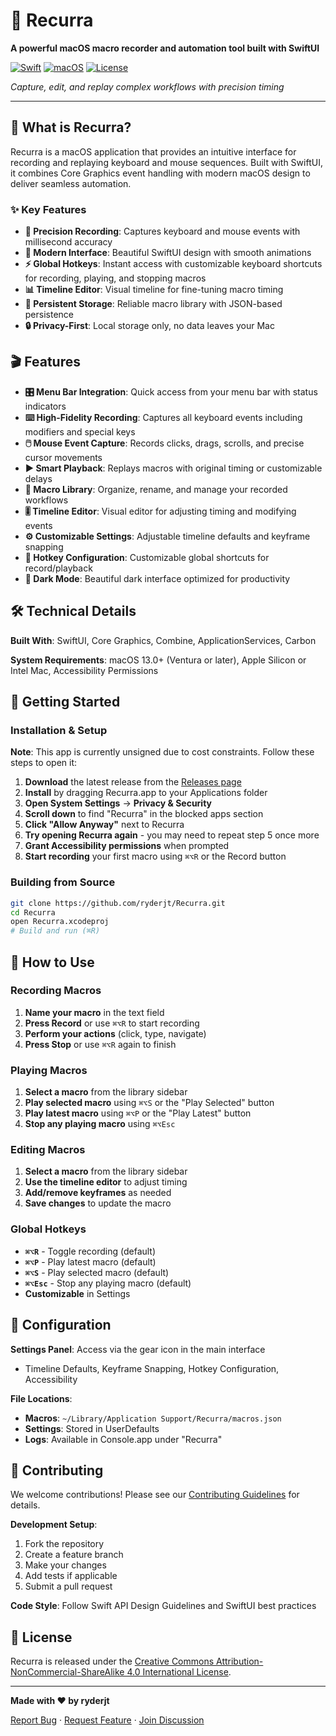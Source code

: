 # 🎯 Recurra

**A powerful macOS macro recorder and automation tool built with SwiftUI**

[![Swift](https://img.shields.io/badge/Swift-5.9-orange?style=for-the-badge&logo=swift)](https://swift.org)
[![macOS](https://img.shields.io/badge/macOS-13.0%2B-lightgrey?style=for-the-badge&logo=apple)](https://www.apple.com/macos)
[![License](https://img.shields.io/badge/License-CC%20BY--NC--SA%204.0-lightgrey?style=for-the-badge)](./LICENSE)

*Capture, edit, and replay complex workflows with precision timing*

---

## 🚀 What is Recurra?

Recurra is a macOS application that provides an intuitive interface for recording and replaying keyboard and mouse sequences. Built with SwiftUI, it combines Core Graphics event handling with modern macOS design to deliver seamless automation.

### ✨ Key Features

- **🎯 Precision Recording**: Captures keyboard and mouse events with millisecond accuracy
- **🎨 Modern Interface**: Beautiful SwiftUI design with smooth animations
- **⚡ Global Hotkeys**: Instant access with customizable keyboard shortcuts for recording, playing, and stopping macros
- **📊 Timeline Editor**: Visual timeline for fine-tuning macro timing
- **💾 Persistent Storage**: Reliable macro library with JSON-based persistence
- **🔒 Privacy-First**: Local storage only, no data leaves your Mac

## 🎬 Features

- **🎛️ Menu Bar Integration**: Quick access from your menu bar with status indicators
- **⌨️ High-Fidelity Recording**: Captures all keyboard events including modifiers and special keys
- **🖱️ Mouse Event Capture**: Records clicks, drags, scrolls, and precise cursor movements
- **▶️ Smart Playback**: Replays macros with original timing or customizable delays
- **📁 Macro Library**: Organize, rename, and manage your recorded workflows
- **🎚️ Timeline Editor**: Visual editor for adjusting timing and modifying events
- **⚙️ Customizable Settings**: Adjustable timeline defaults and keyframe snapping
- **🔑 Hotkey Configuration**: Customizable global shortcuts for record/playback
- **🌙 Dark Mode**: Beautiful dark interface optimized for productivity

## 🛠️ Technical Details

**Built With**: SwiftUI, Core Graphics, Combine, ApplicationServices, Carbon

**System Requirements**: macOS 13.0+ (Ventura or later), Apple Silicon or Intel Mac, Accessibility Permissions

## 🚀 Getting Started

### Installation & Setup

**Note**: This app is currently unsigned due to cost constraints. Follow these steps to open it:

1. **Download** the latest release from the [Releases page](../../releases)
2. **Install** by dragging Recurra.app to your Applications folder
3. **Open System Settings** → **Privacy & Security**
4. **Scroll down** to find "Recurra" in the blocked apps section
5. **Click "Allow Anyway"** next to Recurra
6. **Try opening Recurra again** - you may need to repeat step 5 once more
7. **Grant Accessibility permissions** when prompted
8. **Start recording** your first macro using `⌘⌥R` or the Record button

### Building from Source
```bash
git clone https://github.com/ryderjt/Recurra.git
cd Recurra
open Recurra.xcodeproj
# Build and run (⌘R)
```

## 📖 How to Use

### Recording Macros
1. **Name your macro** in the text field
2. **Press Record** or use `⌘⌥R` to start recording
3. **Perform your actions** (click, type, navigate)
4. **Press Stop** or use `⌘⌥R` again to finish

### Playing Macros
1. **Select a macro** from the library sidebar
2. **Play selected macro** using `⌘⌥S` or the "Play Selected" button
3. **Play latest macro** using `⌘⌥P` or the "Play Latest" button
4. **Stop any playing macro** using `⌘⌥Esc`

### Editing Macros
1. **Select a macro** from the library sidebar
2. **Use the timeline editor** to adjust timing
3. **Add/remove keyframes** as needed
4. **Save changes** to update the macro

### Global Hotkeys
- **`⌘⌥R`** - Toggle recording (default)
- **`⌘⌥P`** - Play latest macro (default)
- **`⌘⌥S`** - Play selected macro (default)
- **`⌘⌥Esc`** - Stop any playing macro (default)
- **Customizable** in Settings

## 🔧 Configuration

**Settings Panel**: Access via the gear icon in the main interface
- Timeline Defaults, Keyframe Snapping, Hotkey Configuration, Accessibility

**File Locations**:
- **Macros**: `~/Library/Application Support/Recurra/macros.json`
- **Settings**: Stored in UserDefaults
- **Logs**: Available in Console.app under "Recurra"

## 🤝 Contributing

We welcome contributions! Please see our [Contributing Guidelines](CONTRIBUTING.md) for details.

**Development Setup**:
1. Fork the repository
2. Create a feature branch
3. Make your changes
4. Add tests if applicable
5. Submit a pull request

**Code Style**: Follow Swift API Design Guidelines and SwiftUI best practices

## 📄 License

Recurra is released under the [Creative Commons Attribution-NonCommercial-ShareAlike 4.0 International License](./LICENSE).

---

**Made with ❤️ by ryderjt**

[Report Bug](../../issues) · [Request Feature](../../issues) · [Join Discussion](../../discussions)
